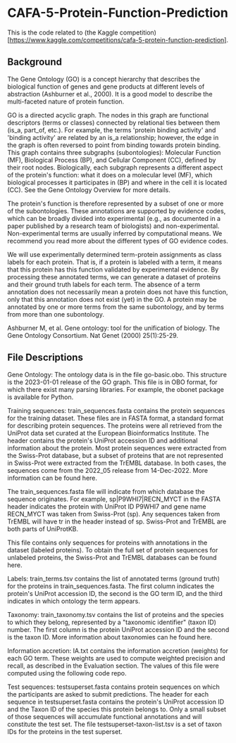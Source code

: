 # CAFA-5-Protein-Function-Prediction
This is the code related to (the Kaggle competition)[https://www.kaggle.com/competitions/cafa-5-protein-function-prediction].

## Background
The Gene Ontology (GO) is a concept hierarchy that describes the biological function of genes and gene products at different levels of abstraction (Ashburner et al., 2000). It is a good model to describe the multi-faceted nature of protein function.

GO is a directed acyclic graph. The nodes in this graph are functional descriptors (terms or classes) connected by relational ties between them (is_a, part_of, etc.). For example, the terms 'protein binding activity' and 'binding activity' are related by an is_a relationship; however, the edge in the graph is often reversed to point from binding towards protein binding. This graph contains three subgraphs (subontologies): Molecular Function (MF), Biological Process (BP), and Cellular Component (CC), defined by their root nodes. Biologically, each subgraph represents a different aspect of the protein's function: what it does on a molecular level (MF), which biological processes it participates in (BP) and where in the cell it is located (CC). See the Gene Ontology Overview for more details.

The protein's function is therefore represented by a subset of one or more of the subontologies.
These annotations are supported by evidence codes, which can be broadly divided into experimental (e.g., as documented in a paper published by a research team of biologists) and non-experimental. Non-experimental terms are usually inferred by computational means. We recommend you read more about the different types of GO evidence codes.

We will use experimentally determined term-protein assignments as class labels for each protein. That is, if a protein is labeled with a term, it means that this protein has this function validated by experimental evidence. By processing these annotated terms, we can generate a dataset of proteins and their ground truth labels for each term. The absence of a term annotation does not necessarily mean a protein does not have this function, only that this annotation does not exist (yet) in the GO. A protein may be annotated by one or more terms from the same subontology, and by terms from more than one subontology.

Ashburner M, et al. Gene ontology: tool for the unification of biology. The Gene Ontology Consortium. Nat Genet (2000) 25(1):25-29.

## File Descriptions
Gene Ontology: The ontology data is in the file go-basic.obo. This structure is the 2023-01-01 release of the GO graph. This file is in OBO format, for which there exist many parsing libraries. For example, the obonet package is available for Python. 

Training sequences: train_sequences.fasta contains the protein sequences for the training dataset.
These files are in FASTA format, a standard format for describing protein sequences. The proteins were all retrieved from the UniProt data set curated at the European Bioinformatics Institute.
The header contains the protein's UniProt accession ID and additional information about the protein. Most protein sequences were extracted from the Swiss-Prot database, but a subset of proteins that are not represented in Swiss-Prot were extracted from the TrEMBL database. In both cases, the sequences come from the 2022_05 release from 14-Dec-2022. More information can be found here.

The train_sequences.fasta file will indicate from which database the sequence originates. For example, sp|P9WHI7|RECN_MYCT in the FASTA header indicates the protein with UniProt ID P9WHI7 and gene name RECN_MYCT was taken from Swiss-Prot (sp). Any sequences taken from TrEMBL will have tr in the header instead of sp. Swiss-Prot and TrEMBL are both parts of UniProtKB.

This file contains only sequences for proteins with annotations in the dataset (labeled proteins). To obtain the full set of protein sequences for unlabeled proteins, the Swiss-Prot and TrEMBL databases can be found here.

Labels: train_terms.tsv contains the list of annotated terms (ground truth) for the proteins in train_sequences.fasta. The first column indicates the protein's UniProt accession ID, the second is the GO term ID, and the third indicates in which ontology the term appears.

Taxonomy: train_taxonomy.tsv contains the list of proteins and the species to which they belong, represented by a "taxonomic identifier" (taxon ID) number. The first column is the protein UniProt accession ID and the second is the taxon ID. More information about taxonomies can he found here.

Information accretion: IA.txt contains the information accretion (weights) for each GO term. These weights are used to compute weighted precision and recall, as described in the Evaluation section. The values of this file were computed using the following code repo.

Test sequences: testsuperset.fasta contains protein sequences on which the participants are asked to submit predictions. The header for each sequence in testsuperset.fasta contains the protein's UniProt accession ID and the Taxon ID of the species this protein belongs to. Only a small subset of those sequences will accumulate functional annotations and will constitute the test set. The file testsuperset-taxon-list.tsv is a set of taxon IDs for the proteins in the test superset.

